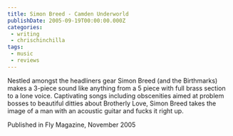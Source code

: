 ```yaml
---
title: Simon Breed - Camden Underworld
publishDate: 2005-09-19T00:00:00.000Z
categories:
 - writing
 - chrischinchilla
tags: 
 - music 
 - reviews
---
```


Nestled amongst the headliners gear Simon Breed (and the Birthmarks) makes a 3-piece sound like anything from a 5 piece with full brass section to a lone voice. Captivating songs including obscenities aimed at problem bosses to beautiful ditties about Brotherly Love, Simon Breed takes the image of a man with an acoustic guitar and fucks it right up.

Published in Fly Magazine, November 2005
